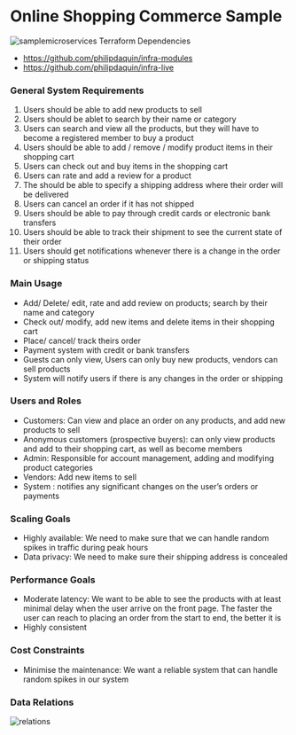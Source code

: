 # Online Shopping Commerce Sample

![samplemicroservices](https://github.com/philipdaquin/online-shopping-services/assets/85416532/c84079a8-7f39-4ed1-bb15-9b62b3fafe04)
Terraform Dependencies 
- https://github.com/philipdaquin/infra-modules
- https://github.com/philipdaquin/infra-live
### General System Requirements
1. Users should be able to add new products to sell 
2. Users should be ablet to search by their name or category 
3. Users can search and view all the products, but they will have to become a registered member to buy a product 
4. Users should be able to add / remove / modify product items in their shopping cart 
5. Users can check out and buy items in the shopping cart 
6. Users can rate and add a review for a product 
7. The should be able to specify a shipping address where their order will be delivered 
8. Users can cancel an order if it has not shipped 
9. Users should be able to pay through credit cards or electronic bank transfers 
10. Users should be able to track their shipment to see the current state of their order 
11. Users should get notifications whenever there is a change in the order or shipping status

### Main Usage
- Add/ Delete/ edit, rate and add review on products; search by their name and category
- Check out/ modify, add new items and delete items in their shopping cart
- Place/ cancel/ track theirs order
- Payment system with credit or bank transfers
- Guests can only view, Users can only buy new products, vendors can sell products
- System will notify users if there is any changes in the order or shipping

### Users and Roles
- Customers: Can view and place an order on any products, and add new products to sell
- Anonymous customers (prospective buyers): can only view products and add to their shopping cart, as well as become members
- Admin: Responsible for account management, adding and modifying product categories
- Vendors: Add new items to sell
- System : notifies any significant changes on the user’s orders or payments

### Scaling Goals
- Highly available: We need to make sure that we can handle random spikes in traffic during peak hours
- Data privacy: We need to make sure their shipping address is concealed

### Performance Goals
- Moderate latency: We want to be able to see the products with at least minimal delay when the user arrive on the front page. The faster the user can reach to placing an order from the start to end, the better it is
- Highly consistent

### Cost Constraints
- Minimise the maintenance: We want a reliable system that can handle random spikes in our system

### Data Relations 
![relations](https://github.com/philipdaquin/online-shopping-services/assets/85416532/2d9a3fb4-6472-49a5-9e36-4d51d17c3604)



